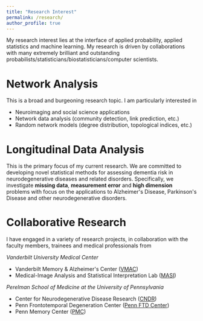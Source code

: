 ```yaml
---
title: "Research Interest"
permalink: /research/
author_profile: true
---
```

My research interest lies at the interface of applied probability, applied statistics and machine learning. My research is driven by collaborations with many extremely brilliant and outstanding probabilists/statisticians/biostatisticians/computer scientists.

Network Analysis
====================
This is a broad and burgeoning research topic. I am particularly interested in
* Neuroimaging and social science applications
* Network data analysis (community detection, link prediction, etc.)
* Random network models (degree distribution, topological indices, etc.)

Longitudinal Data Analysis
====================
This is the primary focus of my current research. We are committed to developing novel statistical methods for assessing dementia risk in neurodegenerative diseases and related disorders. Specifically, we investigate **missing data**, **measurement error** and **high dimension** problems with focus on the applications to Alzheimer's Disease, Parkinson's Disease and other neurodegenerative disorders.  

Collaborative Research
====================
I have engaged in a variety of research projects, in collaboration with the faculty members, trainees and medical professionals from

*Vanderbilt University Medical Center*
* Vanderbilt Memory & Alzheimer's Center ([VMAC](https://www.vumc.org/vmac/home))
* Medical-Image Analysis and Statistical Interpretation Lab ([MASI](https://my.vanderbilt.edu/masi/))

*Perelman School of Medicine at the University of Pennsylvania*
* Center for Neurodegenerative Disease Research ([CNDR](https://www.med.upenn.edu/cndr/))
* Penn Frontotemporal Degeneration Center ([Penn FTD Center](https://www.med.upenn.edu/ftd/))
* Penn Memory Center ([PMC](https://pennmemorycenter.org/))
